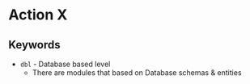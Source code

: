# Action X

## Keywords
- `dbl` - Database based level 
  - There are modules that based on Database schemas & entities